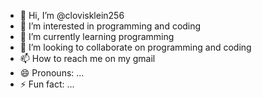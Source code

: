 - 👋 Hi, I’m @clovisklein256
- 👀 I’m interested in programming and coding
- 🌱 I’m currently learning programming
- 💞️ I’m looking to collaborate on programming and coding
- 📫 How to reach me on my gmail
- 😄 Pronouns: ...
- ⚡ Fun fact: ...

<!---
clovisklein256/clovisklein256 is a ✨ special ✨ repository because its `README.md` (this file) appears on your GitHub profile.
You can click the Preview link to take a look at your changes.
--->
